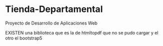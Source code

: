 # Tienda-Departamental
Proyecto de Desarrollo de Aplicaciones Web


EXISTEN una biblioteca que es la de htmltopdf que no se pudo cargar y el otro el bootstrap5

